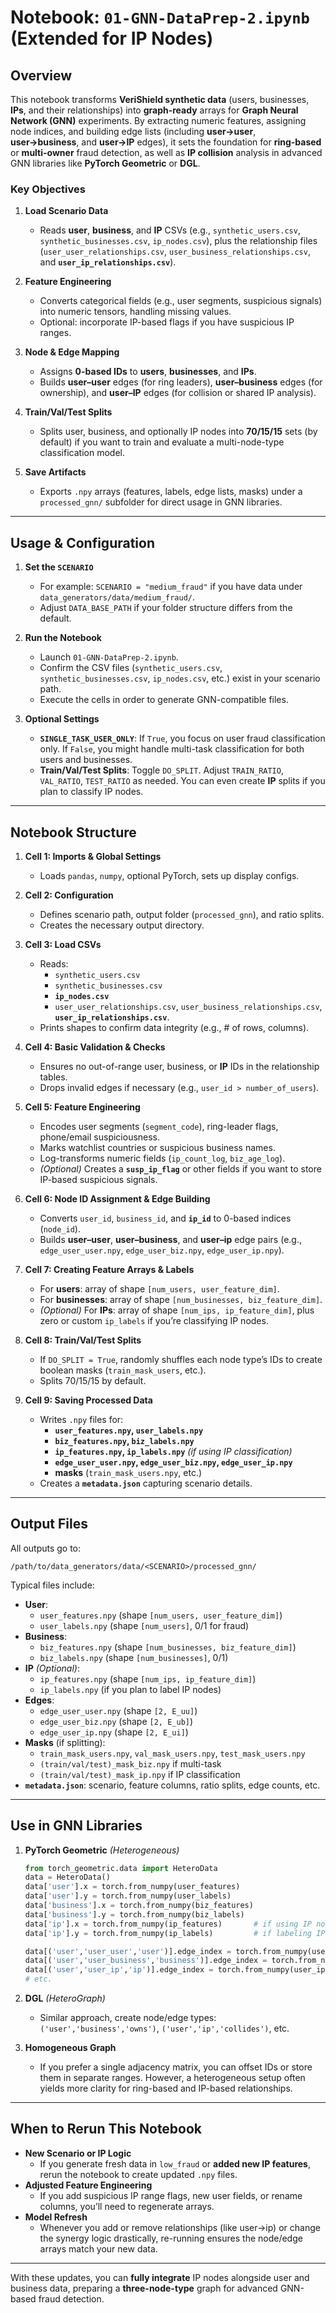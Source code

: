 # **Notebook: `01-GNN-DataPrep-2.ipynb` (Extended for IP Nodes)**

## **Overview**

This notebook transforms **VeriShield synthetic data** (users, businesses, **IPs**, and their relationships) into **graph-ready** arrays for **Graph Neural Network (GNN)** experiments. By extracting numeric features, assigning node indices, and building edge lists (including **user→user**, **user→business**, and **user→IP** edges), it sets the foundation for **ring-based** or **multi-owner** fraud detection, as well as **IP collision** analysis in advanced GNN libraries like **PyTorch Geometric** or **DGL**.

### **Key Objectives**

1. **Load Scenario Data**  
   - Reads **user**, **business**, and **IP** CSVs (e.g., `synthetic_users.csv`, `synthetic_businesses.csv`, `ip_nodes.csv`), plus the relationship files (`user_user_relationships.csv`, `user_business_relationships.csv`, and **`user_ip_relationships.csv`**).

2. **Feature Engineering**  
   - Converts categorical fields (e.g., user segments, suspicious signals) into numeric tensors, handling missing values.  
   - Optional: incorporate IP-based flags if you have suspicious IP ranges.

3. **Node & Edge Mapping**  
   - Assigns **0-based IDs** to **users**, **businesses**, and **IPs**.  
   - Builds **user–user** edges (for ring leaders), **user–business** edges (for ownership), and **user–IP** edges (for collision or shared IP analysis).

4. **Train/Val/Test Splits**  
   - Splits user, business, and optionally IP nodes into **70/15/15** sets (by default) if you want to train and evaluate a multi-node-type classification model.

5. **Save Artifacts**  
   - Exports `.npy` arrays (features, labels, edge lists, masks) under a `processed_gnn/` subfolder for direct usage in GNN libraries.

---

## **Usage & Configuration**

1. **Set the `SCENARIO`**  
   - For example: `SCENARIO = "medium_fraud"` if you have data under `data_generators/data/medium_fraud/`.  
   - Adjust `DATA_BASE_PATH` if your folder structure differs from the default.

2. **Run the Notebook**  
   - Launch `01-GNN-DataPrep-2.ipynb`.  
   - Confirm the CSV files (`synthetic_users.csv`, `synthetic_businesses.csv`, `ip_nodes.csv`, etc.) exist in your scenario path.  
   - Execute the cells in order to generate GNN-compatible files.

3. **Optional Settings**  
   - **`SINGLE_TASK_USER_ONLY`**: If `True`, you focus on user fraud classification only. If `False`, you might handle multi-task classification for both users and businesses.  
   - **Train/Val/Test Splits**: Toggle `DO_SPLIT`. Adjust `TRAIN_RATIO`, `VAL_RATIO`, `TEST_RATIO` as needed. You can even create **IP** splits if you plan to classify IP nodes.

---

## **Notebook Structure**

1. **Cell 1: Imports & Global Settings**  
   - Loads `pandas`, `numpy`, optional PyTorch, sets up display configs.

2. **Cell 2: Configuration**  
   - Defines scenario path, output folder (`processed_gnn`), and ratio splits.  
   - Creates the necessary output directory.

3. **Cell 3: Load CSVs**  
   - Reads:
     - `synthetic_users.csv`  
     - `synthetic_businesses.csv`  
     - **`ip_nodes.csv`**  
     - `user_user_relationships.csv`, `user_business_relationships.csv`, **`user_ip_relationships.csv`**.  
   - Prints shapes to confirm data integrity (e.g., # of rows, columns).

4. **Cell 4: Basic Validation & Checks**  
   - Ensures no out-of-range user, business, or **IP** IDs in the relationship tables.  
   - Drops invalid edges if necessary (e.g., `user_id > number_of_users`).

5. **Cell 5: Feature Engineering**  
   - Encodes user segments (`segment_code`), ring-leader flags, phone/email suspiciousness.  
   - Marks watchlist countries or suspicious business names.  
   - Log-transforms numeric fields (`ip_count_log`, `biz_age_log`).  
   - *(Optional)* Creates a **`susp_ip_flag`** or other fields if you want to store IP-based suspicious signals.

6. **Cell 6: Node ID Assignment & Edge Building**  
   - Converts `user_id`, `business_id`, and **`ip_id`** to 0-based indices (`node_id`).  
   - Builds **user–user**, **user–business**, and **user–ip** edge pairs (e.g., `edge_user_user.npy`, `edge_user_biz.npy`, `edge_user_ip.npy`).

7. **Cell 7: Creating Feature Arrays & Labels**  
   - For **users**: array of shape `[num_users, user_feature_dim]`.  
   - For **businesses**: array of shape `[num_businesses, biz_feature_dim]`.  
   - *(Optional)* For **IPs**: array of shape `[num_ips, ip_feature_dim]`, plus zero or custom `ip_labels` if you’re classifying IP nodes.  

8. **Cell 8: Train/Val/Test Splits**  
   - If `DO_SPLIT = True`, randomly shuffles each node type’s IDs to create boolean masks (`train_mask_users`, etc.).  
   - Splits 70/15/15 by default.

9. **Cell 9: Saving Processed Data**  
   - Writes `.npy` files for:
     - **`user_features.npy`, `user_labels.npy`**  
     - **`biz_features.npy`, `biz_labels.npy`**  
     - **`ip_features.npy`, `ip_labels.npy`** *(if using IP classification)*  
     - **`edge_user_user.npy`, `edge_user_biz.npy`, `edge_user_ip.npy`**  
     - **masks** (`train_mask_users.npy`, etc.)  
   - Creates a **`metadata.json`** capturing scenario details.

---

## **Output Files**

All outputs go to:  
```
/path/to/data_generators/data/<SCENARIO>/processed_gnn/
```
Typical files include:

- **User**:  
  - `user_features.npy` (shape `[num_users, user_feature_dim]`)  
  - `user_labels.npy` (shape `[num_users]`, 0/1 for fraud)  
- **Business**:  
  - `biz_features.npy` (shape `[num_businesses, biz_feature_dim]`)  
  - `biz_labels.npy` (shape `[num_businesses]`, 0/1)  
- **IP** *(Optional)*:  
  - `ip_features.npy` (shape `[num_ips, ip_feature_dim]`)  
  - `ip_labels.npy` (if you plan to label IP nodes)  
- **Edges**:  
  - `edge_user_user.npy` (shape `[2, E_uu]`)  
  - `edge_user_biz.npy` (shape `[2, E_ub]`)  
  - `edge_user_ip.npy` (shape `[2, E_ui]`)  
- **Masks** (if splitting):  
  - `train_mask_users.npy`, `val_mask_users.npy`, `test_mask_users.npy`  
  - `(train/val/test)_mask_biz.npy` if multi-task  
  - `(train/val/test)_mask_ip.npy` if IP classification  
- **`metadata.json`**: scenario, feature columns, ratio splits, edge counts, etc.

---

## **Use in GNN Libraries**

1. **PyTorch Geometric** *(Heterogeneous)*  
   ```python
   from torch_geometric.data import HeteroData
   data = HeteroData()
   data['user'].x = torch.from_numpy(user_features)
   data['user'].y = torch.from_numpy(user_labels)
   data['business'].x = torch.from_numpy(biz_features)
   data['business'].y = torch.from_numpy(biz_labels)
   data['ip'].x = torch.from_numpy(ip_features)       # if using IP nodes
   data['ip'].y = torch.from_numpy(ip_labels)         # if labeling IP nodes

   data[('user','user_user','user')].edge_index = torch.from_numpy(user_user_arr)
   data[('user','user_business','business')].edge_index = torch.from_numpy(user_biz_arr)
   data[('user','user_ip','ip')].edge_index = torch.from_numpy(user_ip_arr)  # new IP edges
   # etc.
   ```

2. **DGL** *(HeteroGraph)*  
   - Similar approach, create node/edge types: `('user','business','owns')`, `('user','ip','collides')`, etc.

3. **Homogeneous Graph**  
   - If you prefer a single adjacency matrix, you can offset IDs or store them in separate ranges. However, a heterogeneous setup often yields more clarity for ring-based and IP-based relationships.

---

## **When to Rerun This Notebook**

- **New Scenario or IP Logic**  
  - If you generate fresh data in `low_fraud` or **added new IP features**, rerun the notebook to create updated `.npy` files.
- **Adjusted Feature Engineering**  
  - If you add suspicious IP range flags, new user fields, or rename columns, you’ll need to regenerate arrays.
- **Model Refresh**  
  - Whenever you add or remove relationships (like user→ip) or change the synergy logic drastically, re-running ensures the node/edge arrays match your new data.

---

With these updates, you can **fully integrate** IP nodes alongside user and business data, preparing a **three-node-type** graph for advanced GNN-based fraud detection.